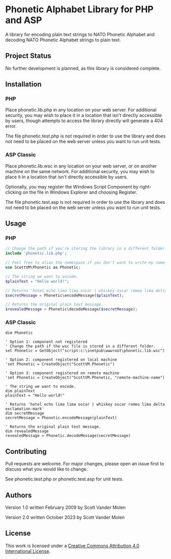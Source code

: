 # Phonetic Alphabet Library for PHP and ASP

A library for encoding plain text strings to NATO Phonetic Alphabet and decoding NATO Phonetic Alphabet strings to plain text.

## Project Status

No further development is planned, as this library is considered complete.

## Installation

### PHP

Place phonetic.lib.php in any location on your web server. For additional security, you may wish to place it in a location that isn't directly accessible by users, though attempts to access the library directly will generate a 404 error.

The file phonetic.test.php is not required in order to use the library and does not need to be placed on the web server unless you want to run unit tests.

### ASP Classic

Place phonetic.lib.wsc in any location on your web server, or on another machine on the same network. For additional security, you may wish to place it in a location that isn't directly accessible by users.

Optionally, you may register the Windows Script Component by right-clicking on the file in Windows Explorer and choosing Register.

The file phonetic.test.asp is not required in order to use the library and does not need to be placed on the web server unless you want to run unit tests.

## Usage

### PHP

```PHP
// Change the path if you're storing the library in a different folder.
include 'phonetic.lib.php';

// Feel free to alias the namespace if you don't want to write my name every time you call one of my functions. 😉
use ScottVM\Phonetic as Phonetic;

// The string we want to encode.
$plainText = "Hello world!";

// Returns 'hotel echo lima lima oscar | whiskey oscar romeo lima delta exclamation-mark'
$secretMessage = Phonetic\encodeMessage($plainText);

// Returns the original plain text message.
$revealedMessage = Phonetic\decodeMessage($secretMessage);
```

### ASP Classic

```vbscript
dim Phonetic

' Option 1: component not registered
' Change the path if the wsc file is stored in a different folder.
set Phonetic = GetObject("script:c:\inetpub\wwwroot\phonetic.lib.wsc")

' Option 2: component registered on local machine
'set Phonetic = CreateObject("ScottVM.Phonetic")

' Option 3: component registered on remote machine
'set Phonetic = CreateObject("ScottVM.Phonetic, "remote-machine-name")

' The string we want to encode.
dim plainText
plainText = "Hello world!"

' Returns 'hotel echo lima lima oscar | whiskey oscar romeo lima delta exclamation-mark'
dim secretMessage
secretMessage = Phonetic.encodeMessage(plainText)

' Returns the original plain text message.
dim revealedMessage
revealedMessage = Phonetic.decodeMessage(secretMessage)
```

## Contributing

Pull requests are welcome. For major changes, please open an issue first to discuss what you would like to change.

See phonetic.test.php or phonetic.test.asp for unit tests.

## Authors

Version 1.0 written February 2009 by Scott Vander Molen

Version 2.0 written October 2023 by Scott Vander Molen

## License
This work is licensed under a [Creative Commons Attribution 4.0 International License](https://creativecommons.org/licenses/by/4.0/).
